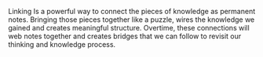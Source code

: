 Linking Is a powerful way to connect the pieces of knowledge as permanent notes. Bringing those pieces together like a puzzle, wires the knowledge we gained and creates meaningful structure. Overtime, these connections will web notes together and creates bridges that we can follow to revisit our thinking and knowledge process.